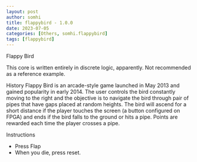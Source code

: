 ```yaml
---
layout: post
author: somhi
title: flappybird - 1.0.0
date: 2023-07-05
categories: [Others, somhi.flappybird]
tags: [flappybird]
---
```

Flappy Bird

This core is written entirely in discrete logic, apparently. Not recommended as a reference example.

History
Flappy Bird is an arcade-style game launched in May 2013 and gained popularity in early 2014. The user controls the bird constantly moving to the right and the objective is to navigate the bird through pair of pipes that have gaps placed at random heights. The bird will ascend for a short distance if the player touches the screen (a button configured on FPGA) and ends if the bird falls to the ground or hits a pipe. Points are rewarded each time the player crosses a pipe.

Instructions
* Press Flap
* When you die, press reset.

